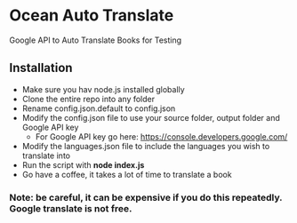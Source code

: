 # Ocean Auto Translate
Google API to Auto Translate Books for Testing

## Installation

* Make sure you hav node.js installed globally
* Clone the entire repo into any folder
* Rename config.json.default to config.json
* Modify the config.json file to use your source folder, output folder and Google API key
    * For Google API key go here: https://console.developers.google.com/
* Modify the languages.json file to include the languages you wish to translate into
* Run the script with __node index.js__
* Go have a coffee, it takes a lot of time to translate a book


### Note: be careful, it can be expensive if you do this repeatedly. Google translate is not free.



